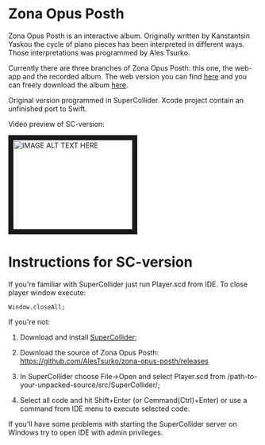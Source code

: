 # Zona Opus Posth
Zona Opus Posth is an interactive album. Originally written by Kanstantsin Yaskou the cycle of piano pieces has been interpreted in different ways. Those interpretations was programmed by Ales Tsurko.

Currently there are three branches of Zona Opus Posth: this one, the web-app and the recorded album. The web version you can find <a href="http://alestsurko.by/zona-opus-posth" target="_blank">here</a> and you can freely download the album <a href="https://sdnm.bandcamp.com/album/zona-opus-posth">here</a>.

Original version programmed in SuperCollider. Xcode project contain an unfinished port to Swift.

Video preview of SC-version:

<a href="https://www.youtube.com/watch?v=mz6aypBjpGI
" target="_blank"><img src="http://img.youtube.com/vi/mz6aypBjpGI/0.jpg" 
alt="IMAGE ALT TEXT HERE" width="240" height="180" border="10" /></a>

# Instructions for SC-version

If you're familiar with SuperCollider just run Player.scd from IDE. To close player window execute:

```SuperCollider
Window.closeAll;
```

If you're not:

1. Download and install <a href="http://supercollider.github.io/download.html" target="_blank">SuperCollider</a>;

2. Download the source of Zona Opus Posth: https://github.com/AlesTsurko/zona-opus-posth/releases

3. In SuperCollider choose File->Open and select Player.scd from /path-to-your-unpacked-source/src/SuperCollider/;

4. Select all code and hit Shift+Enter (or Command(Ctrl)+Enter) or use a command from IDE menu to execute selected code.


If you'll have some problems with starting the SuperCollider server on Windows try to open IDE with admin privileges.
